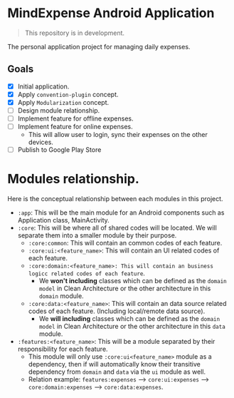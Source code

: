 # MindExpense Android Application

> This repository is in development.

The personal application project for managing daily expenses.

## Goals
- [x] Initial application.
- [x] Apply `convention-plugin` concept.
- [x] Apply `Modularization` concept.
- [ ] Design module relationship.
- [ ] Implement feature for offline expenses.
- [ ] Implement feature for online expenses.
  - This will allow user to login, sync their expenses on the other devices.
- [ ] Publish to Google Play Store

# Modules relationship.

Here is the conceptual relationship between each modules in this project.
- `:app`: This will be the main module for an Android components such as Application class, MainActivity.
- `:core`: This will be where all of shared codes will be located. We will separate them into a smaller module by their purpose.
  - `:core:common`: This will contain an common codes of each feature.
  - `:core:ui:<feature_name>`: This will contain an UI related codes of each feature.
  - `:core:domain:<feature_name>: This will contain an business logicc related codes of each feature`.
    - We **__won't including__** classes which can be defined as the `domain model` in Clean Architecture or the other architecture in this `domain` module.
  - `:core:data:<feature_name>`: This will contain an data source related codes of each feature. (Including local/remote data source).
    - We **__will including__** classes which can be defined as the `domain model` in Clean Architecture or the other architecture in this `data` module.
- `:features:<feature_name>`: This will be a module separated by their responsibility for each feature.
  - This module will only use `:core:ui<feature_name>` module as a dependency, then if will automatically know their transitive dependency from `domain` and `data` via the `ui` module as well.
  - Relation example: `features:expenses` --> `core:ui:expenses` --> `core:domain:expenses` --> `core:data:expenses`.